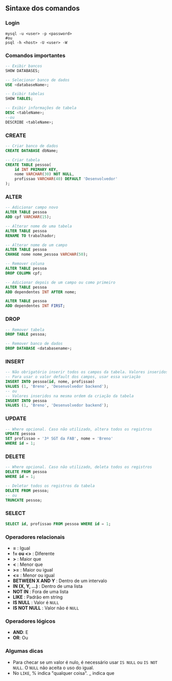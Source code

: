 ## Sintaxe dos comandos
### Login
```shell
mysql -u <user> -p <password>
#ou
psql -h <host> -U <user> -W
```

### Comandos importantes
```sql
-- Exibir bancos
SHOW DATABASES;

-- Selecionar banco de dados
USE <databaseName>;

-- Exibir tabelas
SHOW TABLES;

-- Exibir informações de tabela
DESC <tableName>;
--ou
DESCRIBE <tableName>;
```
### CREATE
```sql
-- Criar banco de dados
CREATE DATABASE dbName;

-- Criar tabela
CREATE TABLE pessoa(
    id INT PRIMARY KEY,
    nome VARCHAR(30) NOT NULL,
    profissao VARCHAR(40) DEFAULT 'Desenvolvedor'
);
```

### ALTER
```sql
-- Adicionar campo novo
ALTER TABLE pessoa
ADD cpf VARCHAR(15);

-- Alterar nome de uma tabela
ALTER TABLE pessoa
RENAME TO trabalhador;

-- Alterar nome de um campo
ALTER TABLE pessoa
CHANGE nome nome_pessoa VARCHAR(50);

-- Remover coluna
ALTER TABLE pessoa
DROP COLUMN cpf;

-- Adicionar depois de um campo ou como primeiro
ALTER TABLE pessoa
ADD dependentes INT AFTER nome;

ALTER TABLE pessoa
ADD dependentes INT FIRST;
```

### DROP
```sql
-- Remover tabela
DROP TABLE pessoa;

-- Remover banco de dados
DROP DATABASE <databasename>;
```

### INSERT
```sql
-- Não obrigatório inserir todos os campos da tabela. Valores inseridos na ordem de digitação
-- Para usar o valor default dos campos, usar essa variação
INSERT INTO pessoa(id, nome, profissao)
VALUES (1, 'Breno', 'Desenvolvedor backend');
-- ou
-- Valores inseridos na mesma ordem da criação da tabela
INSERT INTO pessoa
VALUES (1, 'Breno', 'Desenvolvedor backend');
```

### UPDATE
```sql
-- Where opcional. Caso não utilizado, altera todos os registros
UPDATE pessoa
SET profissao = '3º SGT da FAB', nome = 'Breno'
WHERE id = 1;
```

### DELETE
```sql
-- Where opcional. Caso não utilizado, deleta todos os registros
DELETE FROM pessoa
WHERE id = 1;

-- Deletar todos os registros da tabela
DELETE FROM pessoa;
-- ou
TRUNCATE pessoa;
```

### SELECT
```sql
SELECT id, profissao FROM pessoa WHERE id = 1;
```

### Operadores relacionais
- **=** : Igual
- **!= ou <>** : Diferente
- **>** : Maior que
- **<** : Menor que
- **>=** : Maior ou igual
- **<=** : Menor ou igual
- **BETWEEN X AND Y** : Dentro de um intervalo
- **IN (X, Y, ...)** : Dentro de uma lista
- **NOT IN** : Fora de uma lista
- **LIKE** : Padrão em string
- **IS NULL** : Valor é `NULL`
- **IS NOT NULL** : Valor não é `NULL`

### Operadores lógicos
- **AND**: E
- **OR**: Ou

### Algumas dicas
- Para checar se um valor é nulo, é necessário usar `IS NULL` ou `IS NOT NULL`. O `NULL` não aceita o uso do igual.
- No `LIKE`, % indica "qualquer coisa". _ indica que 
